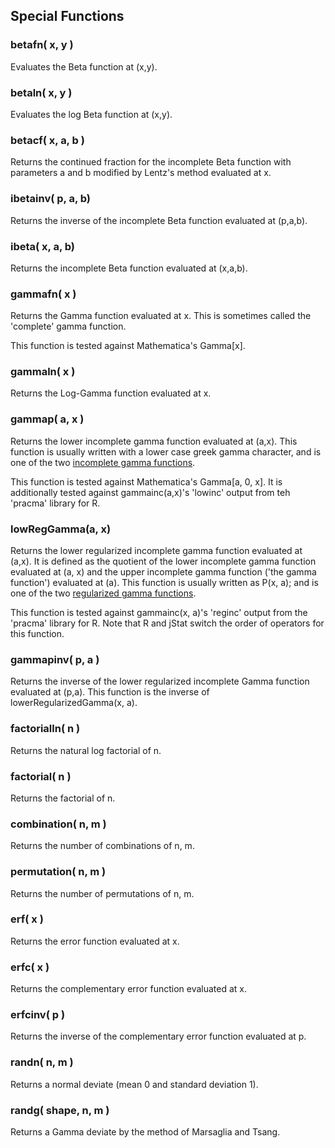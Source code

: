 ## Special Functions

### betafn( x, y )

Evaluates the Beta function at (x,y).

### betaln( x, y )

Evaluates the log Beta function at (x,y).

### betacf( x, a, b )

Returns the continued fraction for the incomplete Beta function with parameters a and b modified by Lentz's method evaluated at x.

### ibetainv( p, a, b)

Returns the inverse of the incomplete Beta function evaluated at (p,a,b).

### ibeta( x, a, b)

Returns the incomplete Beta function evaluated at (x,a,b).

### gammafn( x )

Returns the Gamma function evaluated at x. This is sometimes called the 'complete' gamma function.

This function is tested against Mathematica's Gamma[x].

### gammaln( x )

Returns the Log-Gamma function evaluated at x.

### gammap( a, x )

Returns the lower incomplete gamma function evaluated at (a,x).
This function is usually written with a lower case greek gamma character, and is one of the two [incomplete gamma functions](http://mathworld.wolfram.com/IncompleteGammaFunction.html).

This function is tested against Mathematica's Gamma[a, 0, x].
It is additionally tested against gammainc(a,x)'s 'lowinc' output from teh 'pracma' library for R.

### lowRegGamma(a, x)

Returns the lower regularized incomplete gamma function evaluated at (a,x).
It is defined as the quotient of the lower incomplete gamma function evaluated at (a, x) and the upper incomplete gamma function ('the gamma function') evaluated at (a).
This function is usually written as P(x, a); and is one of the two [regularized gamma functions](http://mathworld.wolfram.com/RegularizedGammaFunction.html).

This function is tested against gammainc(x, a)'s 'reginc' output from the 'pracma' library for R. Note that R and jStat switch the order of operators for this function.

### gammapinv( p, a )

Returns the inverse of the lower regularized incomplete Gamma function evaluated at (p,a).
This function is the inverse of lowerRegularizedGamma(x, a).

### factorialln( n )

Returns the natural log factorial of n.

### factorial( n )

Returns the factorial of n.

### combination( n, m )

Returns the number of combinations of n, m.

### permutation( n, m )

Returns the number of permutations of n, m.


### erf( x )

Returns the error function evaluated at x.

### erfc( x )

Returns the complementary error function evaluated at x.

### erfcinv( p )

Returns the inverse of the complementary error function evaluated at p.

### randn( n, m )

Returns a normal deviate (mean 0 and standard deviation 1).

### randg( shape, n, m )

Returns a Gamma deviate by the method of Marsaglia and Tsang.

